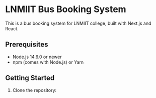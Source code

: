# LNMIIT Bus Booking System

This is a bus booking system for LNMIIT college, built with Next.js and React.

## Prerequisites

- Node.js 14.6.0 or newer
- npm (comes with Node.js) or Yarn

## Getting Started

1. Clone the repository:

